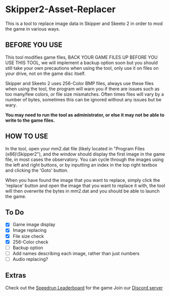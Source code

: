 # Skipper2-Asset-Replacer

This is a tool to replace image data in Skipper and Skeeto 2 in order to mod the game in various ways.

## BEFORE YOU USE

This tool modifies game files, BACK YOUR GAME FILES UP BEFORE YOU USE THIS TOOL, we will implement a backup option soon but you should still take your own precautions when using the tool, only use it on files on your drive, not on the game disc itself.

Skipper and Skeeto 2 uses 256-Color BMP files, always use these files when using the tool, the program will warn you if there are issues such as too many/few colors, or file size mismatches. Often times files will vary by a number of bytes, sometimes this can be ignored without any issues but be wary.

**You may need to run the tool as administrator, or else it may not be able to write to the game files.**

## HOW TO USE

In the tool, open your mm2.dat file (likely located in "Program Files (x86)\Skipper2\"), and the window should display the first image in the game file, in most cases the observatory.
You can cycle through the images using the left and right buttons, or by inputting an index in the top right textbox and clicking the 'Goto' button.

When you have found the image that you want to replace, simply click the 'replace' button and open the image that you want to replace it with, the tool will then overwrite the bytes in mm2.dat and you should be able to launch the game.

## To Do

- [x] Game image display
- [x] Image replacing
- [x] File size check
- [x] 256-Color check
- [ ] Backup option
- [ ] Add names describing each image, rather than just numbers
- [ ] Audio replacing?

## Extras

Check out the [Speedrun Leaderboard](https://www.speedrun.com/skipper2) for the game
Join our [Discord server](https://discord.gg/jGgXAWT)
